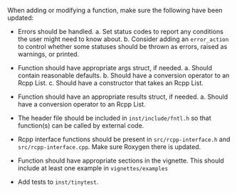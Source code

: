 When adding or modifying a function, make sure the following have been updated:

- Errors should be handled.
	a. Set status codes to report any conditions the user might need to know
	   about.
	b. Consider adding an `error_action` to control whether some statuses
	   should be thrown as errors, raised as warnings, or printed.

- Function should have appropriate args struct, if needed.
	a. Should contain reasonable defaults.
	b. Should have a conversion operator to an Rcpp List.
	c. Should have a constructor that takes an Rcpp List.

- Function should have an appropriate results struct, if needed.
	a. Should have a conversion operator to an Rcpp List.

- The header file should be included in `inst/include/fntl.h` so that
  function(s) can be called by external code.

- Rcpp interface functions should be present in `src/rcpp-interface.h` and
  `src/rcpp-interface.cpp`. Make sure Roxygen there is updated.

- Function should have appropriate sections in the vignette. This should
  include at least one example in `vignettes/examples`

- Add tests to `inst/tinytest`.

